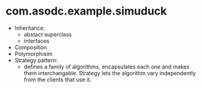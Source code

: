 # com.asodc.example.simuduck
- Inheritance:
  - abstact superclass
  - interfaces
- Composition
- Polymorphisim
- Strategy pattern:
  - defines a family of algorithms, encapsulates each one and makes them interchangable. Strategy lets the algorithm vary independently from the clients that use it. 
